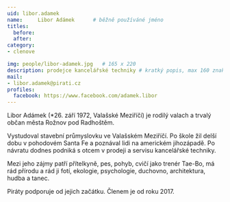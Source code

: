 ```yaml
---
uid: libor.adamek
name:     Libor Adámek  	# běžně používáné jméno
titles:
  before: 
  after:
category:
- clenove

img: people/libor-adamek.jpg   # 165 x 220
description: prodejce kancelářské techniky # kratký popis, max 160 znaků
mail:
- libor.adamek@pirati.cz
profiles:
  facebook: https://www.facebook.com/adamek.libor
---
```


Libor Adámek (*26. září 1972, Valašské Meziříčí) je rodilý valach a trvalý občan města Rožnov pod Radhoštěm.

Vystudoval stavební průmyslovku ve Valašském Meziříčí. Po škole žil delší dobu v pohodovém Santa Fe a poznával lidi na americkém jihozápadě. Po návratu dodnes podniká s otcem v prodeji a servisu kancelářské techniky.

Mezi jeho zájmy patří přítelkyně, pes, pohyb, cvičí jako trenér Tae-Bo, má rád přírodu a rád ji fotí, ekologie, psychologie, duchovno, architektura, hudba a tanec.

Piráty podporuje od jejich začátku. Členem je od roku 2017.
